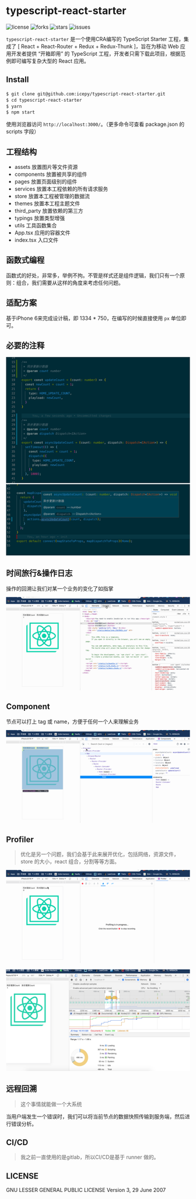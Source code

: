 # typescript-react-starter

![license](https://img.shields.io/github/license/icepy/typescript-react-starter)
![forks](https://img.shields.io/github/forks/icepy/typescript-react-starter)
![stars](https://img.shields.io/github/stars/icepy/typescript-react-starter)
![issues](https://img.shields.io/github/issues/icepy/typescript-react-starter)

`typescript-react-starter` 是一个使用CRA编写的 TypeScript Starter 工程，集成了 [ React + React-Router + Redux + Redux-Thunk ]，旨在为移动 Web 应用开发者提供 “开箱即用” 的 TypeScript 工程，开发者只需下载此项目，根据范例即可编写复杂大型的 React 应用。

## Install

```bash
$ git clone git@github.com:icepy/typescript-react-starter.git
$ cd typescript-react-starter
$ yarn
$ npm start
```

使用浏览器访问 `http://localhost:3000/`。（更多命令可查看 package.json 的 scripts 字段）

## 工程结构

- assets 放置图片等文件资源
- components 放置被共享的组件
- pages 放置页面级别的组件
- services 放置本工程依赖的所有请求服务
- store 放置本工程被管理的数据流
- themes 放置本工程主题文件
- third_party 放置依赖的第三方
- typings 放置类型增强
- utils 工具函数集合
- App.tsx 应用的容器文件
- index.tsx 入口文件

## 函数式编程

函数式的好处，非常多，举例不拘。不管是样式还是组件逻辑，我们只有一个原则：组合，我们需要从这样的角度来考虑任何问题。

## 适配方案

基于iPhone 6来完成设计稿，即 1334 * 750，在编写的时候直接使用 `px` 单位即可。

## 必要的注释

![img](./tools/action.png)
![img](./tools/doc.png)

## 时间旅行&操作日志

操作的回溯让我们对某一个业务的变化了如指掌

![img](./tools/redux_timer.gif)

## Component

节点可以打上 tag 或 name，方便于任何一个人来理解业务

![img](./tools/components.gif)

## Profiler

> 优化是另一个问题，我们会基于此来展开优化，包括网络，资源文件，store 的大小，react 组合，分割等等方面。

![img](./tools/profiler.gif)

![img](./tools/performance.png)

## 远程回溯

> 这个事情就能做一个大系统

当用户端发生一个错误时，我们可以将当前节点的数据快照传输到服务端，然后进行错误分析。

## CI/CD

> 我之前一直使用的是gitlab，所以CI/CD是基于 runner 做的。

## LICENSE

GNU LESSER GENERAL PUBLIC LICENSE Version 3, 29 June 2007
